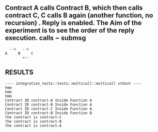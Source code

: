 ## Contract A calls Contract B, which then calls contract C, C calls B again (another function, no recursion) . Reply is enabled. The Aim of the experiment is to see the order of the reply execution. calls ~ submsg
```
  -->   -->  
A     B     C
        <-- 
```
## RESULTS
```
---- integration_tests::tests::multicall::multicall stdout ----
hmm
hmm
hmm
Contract ID contract-A Inside Function A
Contract ID contract-B Inside Function A
Contract ID contract-C Inside Function A
Contract ID contract-B Inside Function B
the contract is contract-C
the contract is contract-B
the contract is contract-A
```
  
